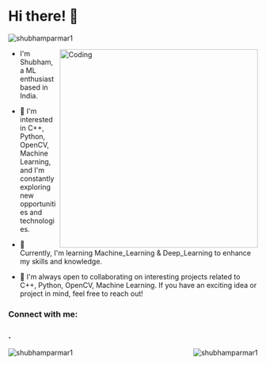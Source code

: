 # Hi there! 👋


<p align="left"> <img src="https://komarev.com/ghpvc/?username=shubhamparmar1&label=Profile%20views&color=0e75b6&style=flat&style=flat" alt="shubhamparmar1" /> </p>

<img align="right" alt="Coding" width="400" src="https://media4.giphy.com/media/qgQUggAC3Pfv687qPC/giphy.gif">

- I'm Shubham, a ML enthusiast based in India.

- 👀 I'm interested in C++, Python, OpenCV, Machine Learning, and I'm constantly exploring new opportunities and technologies.

- 🌱 Currently, I'm learning Machine_Learning & Deep_Learning to enhance my skills and knowledge.

- 💞️ I'm always open to collaborating on interesting projects related to C++, Python, OpenCV, Machine Learning. If you have an exciting idea or project in mind, feel free to reach out!

<h3 align="left">Connect with me:</h3>
<p align="left">
<a href="https://www.linkedin.com/in/shubham-parmar-9876a0220/" target="blank"></a>
</p>

<h3 align="left">.</h3>

<p><img align="left" src="https://github-readme-stats.vercel.app/api/top-langs?username=shubhamparmar1&show_icons=true&locale=en&layout=compact" alt="shubhamparmar1" /></p>

<p><img align="right" src="https://github-readme-streak-stats.herokuapp.com/?user=shubhamparmar1" alt="shubhamparmar1" /></p>
